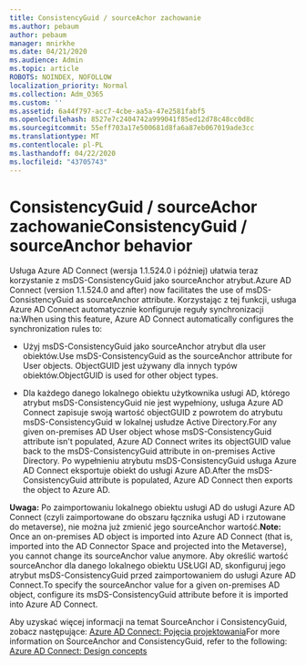 ```yaml
---
title: ConsistencyGuid / sourceAchor zachowanie
ms.author: pebaum
author: pebaum
manager: mnirkhe
ms.date: 04/21/2020
ms.audience: Admin
ms.topic: article
ROBOTS: NOINDEX, NOFOLLOW
localization_priority: Normal
ms.collection: Adm_O365
ms.custom: ''
ms.assetid: 6a44f797-acc7-4cbe-aa5a-47e2581fabf5
ms.openlocfilehash: 8527e7c2404742a999041f85ed12d78c48cc0d8c
ms.sourcegitcommit: 55eff703a17e500681d8fa6a87eb067019ade3cc
ms.translationtype: MT
ms.contentlocale: pl-PL
ms.lasthandoff: 04/22/2020
ms.locfileid: "43705743"
---
```

# <a name="consistencyguid--sourceanchor-behavior"></a><span data-ttu-id="e98fd-102">ConsistencyGuid / sourceAchor zachowanie</span><span class="sxs-lookup"><span data-stu-id="e98fd-102">ConsistencyGuid / sourceAnchor behavior</span></span>

<span data-ttu-id="e98fd-103">Usługa Azure AD Connect (wersja 1.1.524.0 i później) ułatwia teraz korzystanie z msDS-ConsistencyGuid jako sourceAnchor atrybut.</span><span class="sxs-lookup"><span data-stu-id="e98fd-103">Azure AD Connect (version 1.1.524.0 and after) now facilitates the use of msDS-ConsistencyGuid as sourceAnchor attribute.</span></span> <span data-ttu-id="e98fd-104">Korzystając z tej funkcji, usługa Azure AD Connect automatycznie konfiguruje reguły synchronizacji na:</span><span class="sxs-lookup"><span data-stu-id="e98fd-104">When using this feature, Azure AD Connect automatically configures the synchronization rules to:</span></span>
  
- <span data-ttu-id="e98fd-105">Użyj msDS-ConsistencyGuid jako sourceAnchor atrybut dla user obiektów.</span><span class="sxs-lookup"><span data-stu-id="e98fd-105">Use msDS-ConsistencyGuid as the sourceAnchor attribute for User objects.</span></span> <span data-ttu-id="e98fd-106">ObjectGUID jest używany dla innych typów obiektów.</span><span class="sxs-lookup"><span data-stu-id="e98fd-106">ObjectGUID is used for other object types.</span></span>
    
- <span data-ttu-id="e98fd-107">Dla każdego danego lokalnego obiektu użytkownika usługi AD, którego atrybut msDS-ConsistencyGuid nie jest wypełniony, usługa Azure AD Connect zapisuje swoją wartość objectGUID z powrotem do atrybutu msDS-ConsistencyGuid w lokalnej usłudze Active Directory.</span><span class="sxs-lookup"><span data-stu-id="e98fd-107">For any given on-premises AD User object whose msDS-ConsistencyGuid attribute isn't populated, Azure AD Connect writes its objectGUID value back to the msDS-ConsistencyGuid attribute in on-premises Active Directory.</span></span> <span data-ttu-id="e98fd-108">Po wypełnieniu atrybutu msDS-ConsistencyGuid usługa Azure AD Connect eksportuje obiekt do usługi Azure AD.</span><span class="sxs-lookup"><span data-stu-id="e98fd-108">After the msDS-ConsistencyGuid attribute is populated, Azure AD Connect then exports the object to Azure AD.</span></span>
    
 <span data-ttu-id="e98fd-109">**Uwaga:** Po zaimportowaniu lokalnego obiektu usługi AD do usługi Azure AD Connect (czyli zaimportowane do obszaru łącznika usługi AD i rzutowane do metaverse), nie można już zmienić jego sourceAnchor wartość.</span><span class="sxs-lookup"><span data-stu-id="e98fd-109">**Note:** Once an on-premises AD object is imported into Azure AD Connect (that is, imported into the AD Connector Space and projected into the Metaverse), you cannot change its sourceAnchor value anymore.</span></span> <span data-ttu-id="e98fd-110">Aby określić wartość sourceAnchor dla danego lokalnego obiektu USŁUGI AD, skonfiguruj jego atrybut msDS-ConsistencyGuid przed zaimportowaniem do usługi Azure AD Connect.</span><span class="sxs-lookup"><span data-stu-id="e98fd-110">To specify the sourceAnchor value for a given on-premises AD object, configure its msDS-ConsistencyGuid attribute before it is imported into Azure AD Connect.</span></span> 
  
<span data-ttu-id="e98fd-111">Aby uzyskać więcej informacji na temat SourceAnchor i ConsistencyGuid, zobacz następujące: [Azure AD Connect: Pojęcia projektowania](https://docs.microsoft.com/azure/active-directory/connect/active-directory-aadconnect-design-concepts)</span><span class="sxs-lookup"><span data-stu-id="e98fd-111">For more information on SourceAnchor and ConsistencyGuid, refer to the following: [Azure AD Connect: Design concepts](https://docs.microsoft.com/azure/active-directory/connect/active-directory-aadconnect-design-concepts)</span></span>
  

